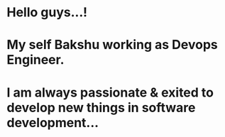 <h1> Hello guys...! </h1>

<h1> My self Bakshu working as Devops Engineer.</h1>
<h1>I am always passionate & exited to develop new things in software development... </h1>

